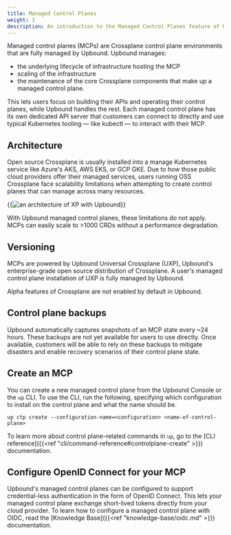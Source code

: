 ```yaml
---
title: Managed Control Planes
weight: 3
description: An introduction to the Managed Control Planes feature of Upbound
---
```


Managed control planes (MCPs) are Crossplane control plane environments that are fully managed by Upbound. Upbound manages:

- the underlying lifecycle of infrastructure hosting the MCP
- scaling of the infrastructure
- the maintenance of the core Crossplane components that make up a managed control plane. 

This lets users focus on building their APIs and operating their control planes, while Upbound handles the rest. Each managed control plane has its own dedicated API server that customers can connect to directly and use typical Kubernetes tooling — like kubectl — to interact with their MCP.

## Architecture

Open source Crossplane is usually installed into a manage Kubernetes service like Azure's AKS, AWS EKS, or GCP GKE. Due to how those public cloud providers offer their managed services, users running OSS Crossplane face scalability limitations when attempting to create control planes that can manage across many resources.

{{<img src="concepts/images/mcp-arch.png" alt="an architecture of XP with Upbound" size="large" quality="100" lightbox="true">}}

With Upbound managed control planes, these limitations do not apply. MCPs can easily scale to >1000 CRDs without a performance degradation.

## Versioning

MCPs are powered by Upbound Universal Crossplane (UXP), Upbound's enterprise-grade open source distribution of Crossplane. A user's managed control plane installation of UXP is fully managed by Upbound.

Alpha features of Crossplane are not enabled by default in Upbound.

## Control plane backups

Upbound automatically captures snapshots of an MCP state every ~24 hours. These backups are not yet available for users to use directly. Once available, customers will be able to rely on these backups to mitigate disasters and enable recovery scenarios of their control plane state.

## Create an MCP

You can create a new managed control plane from the Upbound Console or the `up` CLI. To use the CLI, run the following, specifying which configuration to install on the control plane and what the name should be.

```shell 
up ctp create --configuration-name=<configuration> <name-of-control-plane>
```

To learn more about control plane-related commands in `up`, go to the [CLI reference]({{<ref "cli/command-reference#controlplane-create" >}}) documentation.

## Configure OpenID Connect for your MCP

Upbound's managed control planes can be configured to support credential-less authentication in the form of OpenID Connect. This lets your managed control plane exchange short-lived tokens directly from your cloud provider. To learn how to configure a managed control plane with OIDC, read the [Knowledge Base]({{<ref "knowledge-base/oidc.md" >}}) documentation.
